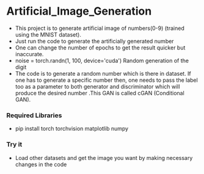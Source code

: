 # Artificial_Image_Generation

- This project is to generate artificial image of numbers(0-9) (trained using the MNIST dataset).
- Just run the code to generate the artificially generated number
- One can change the number of epochs to get the result quicker but inaccurate.
- noise = torch.randn(1, 100, device='cuda')  Random generation of the digit
- The code is to generate a random number which is there in dataset. If one has to generate a specific number then, one needs to pass the label too as a parameter to both generator and discriminator which will produce the desired number .This GAN is called cGAN (Conditional GAN).  

### Required Libraries
- pip install torch torchvision matplotlib numpy
 
### Try it
- Load other datasets and get the image you want by making necessary changes in the code
